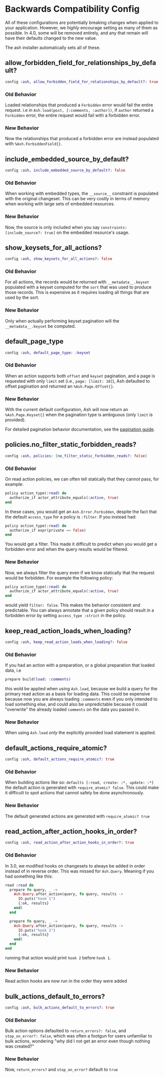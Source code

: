 <!--
SPDX-FileCopyrightText: 2019 ash contributors <https://github.com/ash-project/ash/graphs.contributors>

SPDX-License-Identifier: MIT
-->

# Backwards Compatibility Config

All of these configurations are potentially breaking changes when applied
to your application. However, we *highly* encourage setting as many of
them as possible. In 4.0, some will be removed entirely, and any that remain
will have their defaults changed to the new value.

The ash installer automatically sets all of these.

## allow_forbidden_field_for_relationships_by_default?

```elixir
config :ash, allow_forbidden_field_for_relationships_by_default?: true
```

### Old Behavior

Loaded relationships that produced a `Forbidden` error would fail the entire
request. i.e in `Ash.load(post, [:comments, :author])`, if `author` returned
a `Forbidden` error, the entire request would fail with a forbidden error.

### New Behavior

Now the relationships that produced a forbidden error are instead populated
with `%Ash.ForbiddenField{}`.

## include_embedded_source_by_default?

```elixir
config :ash, include_embedded_source_by_default?: false
```

### Old Behavior

When working with embedded types, the `__source__` constraint is populated with
the original changeset. This can be very costly in terms of memory when working with
large sets of embedded resources.

### New Behavior

Now, the source is only included when you say `constraints: [include_source?: true]` on
the embedded resource's usage.

## show_keysets_for_all_actions?

```elixir
config :ash, show_keysets_for_all_actions?: false
```

### Old Behavior

For all actions, the records would be returned with `__metadata__.keyset` populated
with a keyset computed for the `sort` that was used to produce those records. This
is expensive as it requires loading all things that are used by the sort.

### New Behavior

Only when actually performing keyset pagination will the `__metadata__.keyset` be
computed.

## default_page_type

```elixir
config :ash, default_page_type: :keyset
```

### Old Behavior

When an action supports both `offset` and `keyset` pagination, and a page is requested
with only `limit` set (i.e., `page: [limit: 10]`), Ash defaulted to offset pagination
and returned an `%Ash.Page.Offset{}`.

### New Behavior

With the current default configuration, Ash will now return an `%Ash.Page.Keyset{}` when the pagination
type is ambiguous (only `limit` is provided).

For detailed pagination behavior documentation, see the [pagination guide](/documentation/topics/advanced/pagination.livemd#default-pagination-behavior-when-both-types-are-supported).

## policies.no_filter_static_forbidden_reads?

```elixir
config :ash, policies: [no_filter_static_forbidden_reads?: false]
```

### Old Behavior

On read action policies, we can often tell statically that they cannot pass, for example:

```elixir
policy action_type(:read) do
  authorize_if actor_attribute_equals(:active, true)
end
```

In these cases, you would get an `Ash.Error.Forbidden`, despite the fact that the
default `access_type` for a policy is `:filter`. If you instead had:

```elixir
policy action_type(:read) do
  authorize_if expr(private == false)
end
```

You would get a filter. This made it difficult to predict when you would get a forbidden
error and when the query results would  be filtered.


### New Behavior

Now, we always filter the query even if we know statically that the request would be
forbidden. For example the following policy:

```elixir
policy action_type(:read) do
  authorize_if actor_attribute_equals(:active, true)
end
```

would yield `filter: false`. This makes the behavior consistent and predictable.
You can always annotate that a given policy should result in a forbidden error
by setting `access_type :strict` in the policy.

## keep_read_action_loads_when_loading?

```elixir
config :ash, keep_read_action_loads_when_loading?: false
```

### Old Behavior

If you had an action with a preparation, or a global preparation that loaded data, i.e

```elixir
prepare build(load: :comments)
```

this wold be applied when using `Ash.load`, because we build a query for the primary
read action as a basis for loading data. This could be expensive because now you are always
loading `:comments` even if you only intended to load something else, and could also be
unpredictable because it could "overwrite" the already loaded `comments` on the data you
passed in.

### New Behavior

When using `Ash.load` *only* the explicitly provided load statement is applied.

## default_actions_require_atomic?

```elixir
config :ash, default_actions_require_atomic?: true
```

### Old Behavior

When building actions like so: `defaults [:read, create: :*, update: :*]` the default
action is generated with `require_atomic? false`. This could make it difficult to spot
actions that cannot safely be done asynchronously.

### New Behavior

The default generated actions are generated with `require_atomic? true`

## read_action_after_action_hooks_in_order?

```elixir
config :ash, read_action_after_action_hooks_in_order?: true
```

### Old Behavior

In 3.0, we modified hooks on changesets to always be added in order instead of in
reverse order. This was missed for `Ash.Query`. Meaning if you had something like this:

```elixir
read :read do
  prepare fn query, _ ->
    Ash.Query.after_action(query, fn query, results ->
      IO.puts("hook 1")
      {:ok, results}
    end)
  end

  prepare fn query, _ ->
    Ash.Query.after_action(query, fn query, results ->
      IO.puts("hook 2")
      {:ok, results}
    end)
  end
end
```

running that action would print `hook 2` before `hook 1`.

### New Behavior

Read action hooks are now run in the order they were added

## bulk_actions_default_to_errors?

```elixir
config :ash, bulk_actions_default_to_errors?: true
```

### Old Behavior

Bulk action options defaulted to `return_errors?: false`, and `stop_on_error?: false`,
which was often a footgun for users unfamiliar to bulk actions, wondering "why did I not
get an error even though nothing was created?"

### New Behavior

Now, `return_errors?` and `stop_on_error?` default to `true`
